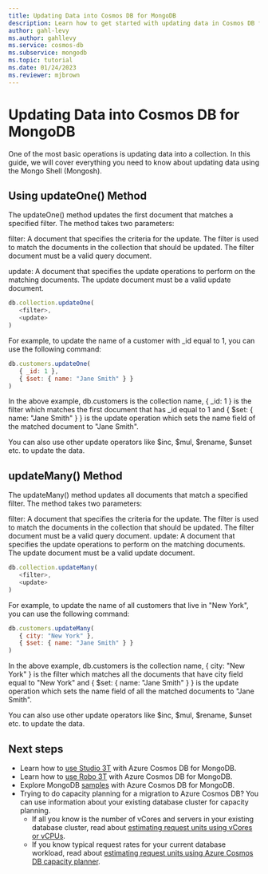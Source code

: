 ```yaml
---
title: Updating Data into Cosmos DB for MongoDB
description: Learn how to get started with updating data in Cosmos DB for MongoDB.
author: gahl-levy
ms.author: gahllevy
ms.service: cosmos-db
ms.subservice: mongodb
ms.topic: tutorial
ms.date: 01/24/2023
ms.reviewer: mjbrown
---
```


# Updating Data into Cosmos DB for MongoDB

One of the most basic operations is updating data into a collection. In this guide, we will cover everything you need to know about updating data using the Mongo Shell (Mongosh).

## Using updateOne() Method

The updateOne() method updates the first document that matches a specified filter. The method takes two parameters:

filter: A document that specifies the criteria for the update. The filter is used to match the documents in the collection that should be updated. The filter document must be a valid query document.

update: A document that specifies the update operations to perform on the matching documents. The update document must be a valid update document.

```javascript
db.collection.updateOne(
   <filter>,
   <update>
)
```

For example, to update the name of a customer with _id equal to 1, you can use the following command:

```javascript
db.customers.updateOne(
   { _id: 1 },
   { $set: { name: "Jane Smith" } }
)
```

In the above example, db.customers is the collection name, { _id: 1 } is the filter which matches the first document that has _id equal to 1 and { $set: { name: "Jane Smith" } } is the update operation which sets the name field of the matched document to "Jane Smith".

You can also use other update operators like $inc, $mul, $rename, $unset etc. to update the data.

## updateMany() Method

The updateMany() method updates all documents that match a specified filter. The method takes two parameters:

filter: A document that specifies the criteria for the update. The filter is used to match the documents in the collection that should be updated. The filter document must be a valid query document.
update: A document that specifies the update operations to perform on the matching documents. The update document must be a valid update document.

```javascript
db.collection.updateMany(
   <filter>,
   <update>
)
```

For example, to update the name of all customers that live in "New York", you can use the following command:

```javascript
db.customers.updateMany(
   { city: "New York" },
   { $set: { name: "Jane Smith" } }
)
```

In the above example, db.customers is the collection name, { city: "New York" } is the filter which matches all the documents that have city field equal to "New York" and { $set: { name: "Jane Smith" } } is the update operation which sets the name field of all the matched documents to "Jane Smith".

You can also use other update operators like $inc, $mul, $rename, $unset etc. to update the data.

## Next steps

- Learn how to [use Studio 3T](connect-using-mongochef.md) with Azure Cosmos DB for MongoDB.
- Learn how to [use Robo 3T](connect-using-robomongo.md) with Azure Cosmos DB for MongoDB.
- Explore MongoDB [samples](nodejs-console-app.md) with Azure Cosmos DB for MongoDB.
- Trying to do capacity planning for a migration to Azure Cosmos DB? You can use information about your existing database cluster for capacity planning.
  - If all you know is the number of vCores and servers in your existing database cluster, read about [estimating request units using vCores or vCPUs](../convert-vcore-to-request-unit.md).
  - If you know typical request rates for your current database workload, read about [estimating request units using Azure Cosmos DB capacity planner](estimate-ru-capacity-planner.md).
